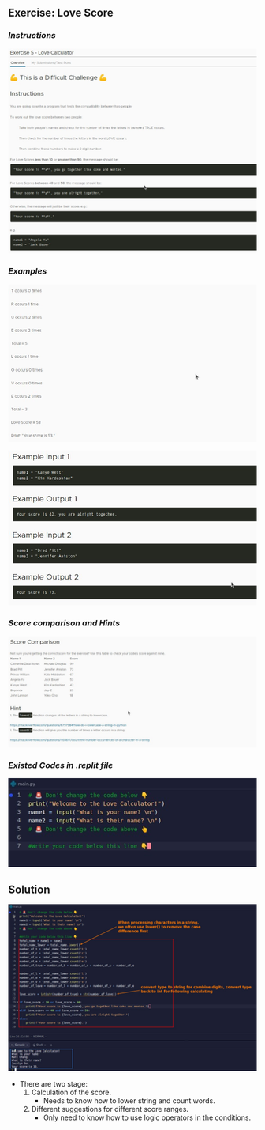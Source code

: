 ## **Exercise: Love Score**

### _Instructions_

![Alt instructions](pic/01.jpg)

### _Examples_

![Alt process example](pic/02.jpg)

![Alt input/output example](pic/03.jpg)

### _Score comparison and Hints_

![Alt score comparison and hint](pic/04.jpg)

### _Existed Codes in .replit file_

![Alt existed codes](pic/05.jpg)

## **Solution**

![Alt solution](pic/06.jpg)

- There are two stage:
  1. Calculation of the score.
     - Needs to know how to lower string and count words.
  2. Different suggestions for different score ranges.
     - Only need to know how to use logic operators in the conditions.
